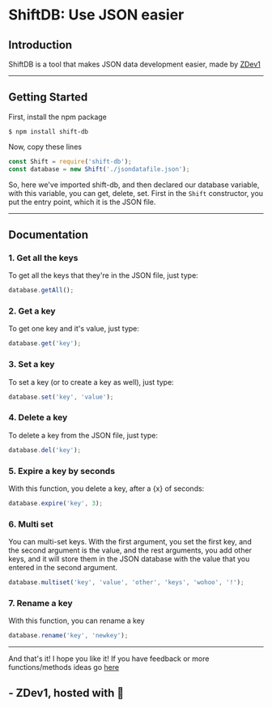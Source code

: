 # ShiftDB: Use JSON easier

## Introduction


ShiftDB is a tool that makes JSON data development easier, made by [ZDev1](https://repl.it/@ZDev1)

***

## Getting Started

First, install the npm package

```
$ npm install shift-db
```
Now, copy these lines

```js
const Shift = require('shift-db');
const database = new Shift('./jsondatafile.json');
```

So, here we've imported shift-db, and then declared our database variable, with this variable, you can get, delete, set.
First in the `Shift` constructor, you put the entry point, which it is the JSON file.

***


## Documentation

### 1. Get all the keys

To get all the keys that they're in the JSON file, just type:

```js
database.getAll();
```

### 2. Get a key

To get one key and it's value, just type:

```js
database.get('key');
```

### 3. Set a key

To set a key (or to create a key as well), just type:

```js
database.set('key', 'value');
```

### 4. Delete a key

To delete a key from the JSON file, just type:

```js
database.del('key');
```

### 5. Expire a key by seconds

With this function, you delete a key, after a {x} of seconds:

```js
database.expire('key', 3);
```

### 6. Multi set

You can multi-set keys.
With the first argument, you set the first key, and the second argument is the value, and the rest arguments, you add other keys, and it will store them in the JSON database with the value that you entered in the second argument.

```js
database.multiset('key', 'value', 'other', 'keys', 'wohoo', '!');
```

### 7. Rename a key

With this function, you can rename a key

```js
database.rename('key', 'newkey');
```
***

And that's it!
I hope you like it!
If you have feedback or more functions/methods ideas go [here](https://repl.it/talk/ask/I-need-more-methods-ideas/85306)


## - ZDev1, hosted with 💖